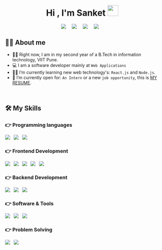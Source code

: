 <h1 align="center">Hi , I'm Sanket <img src="https://media.giphy.com/media/hvRJCLFzcasrR4ia7z/giphy.gif" width="35"></h1>

<p align='center'>
  <a href="https://www.linkedin.com/in/sanketsupekar/"><img src="https://img.shields.io/badge/linkedin-%230077B5.svg?&style=for-the-badge&logo=linkedin&logoColor=white" /></a>&nbsp;&nbsp;&nbsp;&nbsp;
  <a href="mailto:sanketsupekar123@gmail.com?subject=Olá%20Stefany"><img src="https://img.shields.io/badge/gmail-%23D14836.svg?&style=for-the-badge&logo=gmail&logoColor=white" /></a>&nbsp;&nbsp;&nbsp;&nbsp;
    <a href="https://www.instagram.com/sanket_supekar_patil/"><img src="https://img.shields.io/badge/<handle>-%23E4405F.svg?style=for-the-badge&logo=Instagram&logoColor=white" /></a>&nbsp;&nbsp;&nbsp;&nbsp;
     <a href="https://www.facebook.com/sanket.supekar.712/"><img src="https://img.shields.io/badge/Facebook-%231877F2.svg?style=for-the-badge&logo=Facebook&logoColor=white" /></a>&nbsp;&nbsp;&nbsp;&nbsp;
  

</p>

## :sassy_man:  About me
- :student: Right now, I am in my second year of a B.Tech in information technology, VIIT Pune.
- :computer: I am a software developer mainly at `Web Applications`
- :student: I’m currently learning new web technology's: `React.js` and `Node.js`.
- :thinking: I’m currently open for: `An Intern` or a new `job opportunity`, this is [MY RESUME](https://drive.google.com/file/d/1EUPwH5Ye9haBDO_muwyMyVD-WT90OwiR/view?usp=sharing).

<br>

## 🛠️ My Skills

### 👉 Programming languages
<p>
  <img src="https://img.shields.io/badge/Java-20232A?style=for-the-badge&logo=Java&logoColor=61DAFB" />&nbsp;&nbsp;
  <img src="https://img.shields.io/badge/Python-20232A?style=for-the-badge&logo=Python&logoColor=61DAFB" />&nbsp;&nbsp;
  <img src="https://img.shields.io/badge/JavaScript-20232A?style=for-the-badge&logo=JavaScript&logoColor=61DAFB" />&nbsp;&nbsp;

### 👉 Frontend Development
<p>
  <img src="https://img.shields.io/badge/HTML-20232A?style=for-the-badge&logo=HTML5&logoColor=61DAFB" />&nbsp;&nbsp;
  <img src="https://img.shields.io/badge/CSS-20232A?style=for-the-badge&logo=CSS3&logoColor=61DAFB" />&nbsp;&nbsp;
  <img src="https://img.shields.io/badge/JavaScript-20232A?style=for-the-badge&logo=JavaScript&logoColor=61DAFB" />&nbsp;&nbsp;
  <img src="https://img.shields.io/badge/React-20232A?style=for-the-badge&logo=react&logoColor=61DAFB" />&nbsp;&nbsp;
  <img src="https://img.shields.io/badge/Bootstrap-20232A?style=for-the-badge&logo=Bootstrap&logoColor=61DAFB" />&nbsp;&nbsp;
  </p>
  
### 👉 Backend Development
<p>
  <img src="https://img.shields.io/badge/Node.js-20232A?style=for-the-badge&logo=Node.js&logoColor=61DAFB" />&nbsp;&nbsp;
  <img src="https://img.shields.io/badge/Express.js-20232A?style=for-the-badge&logo=express&logoColor=61DAFB" />&nbsp;&nbsp;
  <img src="https://img.shields.io/badge/MongoDB-20232A?style=for-the-badge&logo=MongoDB&logoColor=61DAFB" />&nbsp;&nbsp;
  </p>

### 👉 Software & Tools
<p>
  <img src="https://img.shields.io/badge/Github-20232A?style=for-the-badge&logo=GitHub&logoColor=61DAFB" />&nbsp;&nbsp;
  <img src="https://img.shields.io/badge/Postman-20232A?style=for-the-badge&logo=Postman&logoColor=61DAFB" />&nbsp;&nbsp;
  <img src="https://img.shields.io/badge/Photoshop-20232A?style=for-the-badge&logo=adobe%20photoshop&logoColor=61DAFB" />&nbsp;&nbsp;
  </p>
  
 
### 👉 Problem Solving
<p>
  <img src="https://img.shields.io/badge/HackerRank-20232A?style=for-the-badge&logo=HackerRank&logoColor=61DAFB" />&nbsp;&nbsp;
  <img src="https://img.shields.io/badge/GeekForGeeks-20232A?style=for-the-badge&logo=GeeksforGeeks&logoColor=61DAFB" />&nbsp;&nbsp;
  </p>

